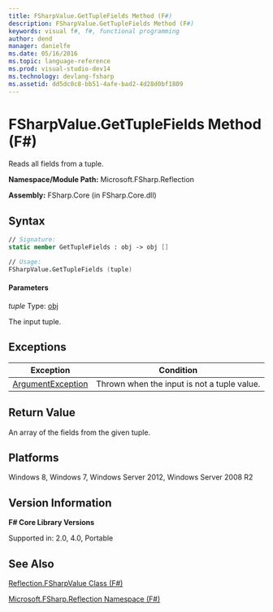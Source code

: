 ```yaml
---
title: FSharpValue.GetTupleFields Method (F#)
description: FSharpValue.GetTupleFields Method (F#)
keywords: visual f#, f#, functional programming
author: dend
manager: danielfe
ms.date: 05/16/2016
ms.topic: language-reference
ms.prod: visual-studio-dev14
ms.technology: devlang-fsharp
ms.assetid: dd5dc0c8-bb51-4afe-bad2-4d28d0bf1809 
---
```


# FSharpValue.GetTupleFields Method (F#)

Reads all fields from a tuple.

**Namespace/Module Path:** Microsoft.FSharp.Reflection

**Assembly:** FSharp.Core (in FSharp.Core.dll)


## Syntax

```fsharp
// Signature:
static member GetTupleFields : obj -> obj []

// Usage:
FSharpValue.GetTupleFields (tuple)
```

#### Parameters
*tuple*
Type: [obj](https://msdn.microsoft.com/library/dcf2430f-702b-40e5-a0a1-97518bf137f7)


The input tuple.

## Exceptions

|Exception|Condition|
|----|----|
|[ArgumentException](https://msdn.microsoft.com/library/system.argumentexception.aspx)|Thrown when the input is not a tuple value.|

## Return Value

An array of the fields from the given tuple.

## Platforms
Windows 8, Windows 7, Windows Server 2012, Windows Server 2008 R2


## Version Information
**F# Core Library Versions**

Supported in: 2.0, 4.0, Portable


## See Also
[Reflection.FSharpValue Class &#40;F&#35;&#41;](Reflection.FSharpValue-Class-%5BFSharp%5D.md)

[Microsoft.FSharp.Reflection Namespace &#40;F&#35;&#41;](Microsoft.FSharp.Reflection-Namespace-%5BFSharp%5D.md)